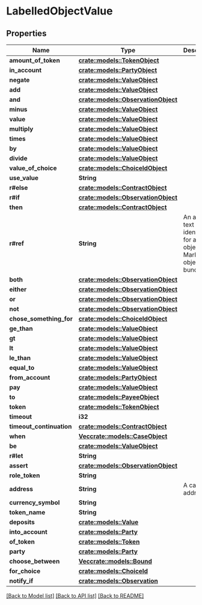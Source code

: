 # LabelledObjectValue

## Properties

Name | Type | Description | Notes
------------ | ------------- | ------------- | -------------
**amount_of_token** | [**crate::models::TokenObject**](TokenObject.md) |  | 
**in_account** | [**crate::models::PartyObject**](PartyObject.md) |  | 
**negate** | [**crate::models::ValueObject**](ValueObject.md) |  | 
**add** | [**crate::models::ValueObject**](ValueObject.md) |  | 
**and** | [**crate::models::ObservationObject**](ObservationObject.md) |  | 
**minus** | [**crate::models::ValueObject**](ValueObject.md) |  | 
**value** | [**crate::models::ValueObject**](ValueObject.md) |  | 
**multiply** | [**crate::models::ValueObject**](ValueObject.md) |  | 
**times** | [**crate::models::ValueObject**](ValueObject.md) |  | 
**by** | [**crate::models::ValueObject**](ValueObject.md) |  | 
**divide** | [**crate::models::ValueObject**](ValueObject.md) |  | 
**value_of_choice** | [**crate::models::ChoiceIdObject**](ChoiceIdObject.md) |  | 
**use_value** | **String** |  | 
**r#else** | [**crate::models::ContractObject**](ContractObject.md) |  | 
**r#if** | [**crate::models::ObservationObject**](ObservationObject.md) |  | 
**then** | [**crate::models::ContractObject**](ContractObject.md) |  | 
**r#ref** | **String** | An arbitrary text identifier for an object in a Marlowe object bundle. | 
**both** | [**crate::models::ObservationObject**](ObservationObject.md) |  | 
**either** | [**crate::models::ObservationObject**](ObservationObject.md) |  | 
**or** | [**crate::models::ObservationObject**](ObservationObject.md) |  | 
**not** | [**crate::models::ObservationObject**](ObservationObject.md) |  | 
**chose_something_for** | [**crate::models::ChoiceIdObject**](ChoiceIdObject.md) |  | 
**ge_than** | [**crate::models::ValueObject**](ValueObject.md) |  | 
**gt** | [**crate::models::ValueObject**](ValueObject.md) |  | 
**lt** | [**crate::models::ValueObject**](ValueObject.md) |  | 
**le_than** | [**crate::models::ValueObject**](ValueObject.md) |  | 
**equal_to** | [**crate::models::ValueObject**](ValueObject.md) |  | 
**from_account** | [**crate::models::PartyObject**](PartyObject.md) |  | 
**pay** | [**crate::models::ValueObject**](ValueObject.md) |  | 
**to** | [**crate::models::PayeeObject**](PayeeObject.md) |  | 
**token** | [**crate::models::TokenObject**](TokenObject.md) |  | 
**timeout** | **i32** |  | 
**timeout_continuation** | [**crate::models::ContractObject**](ContractObject.md) |  | 
**when** | [**Vec<crate::models::CaseObject>**](CaseObject.md) |  | 
**be** | [**crate::models::ValueObject**](ValueObject.md) |  | 
**r#let** | **String** |  | 
**assert** | [**crate::models::ObservationObject**](ObservationObject.md) |  | 
**role_token** | **String** |  | 
**address** | **String** | A cardano address | 
**currency_symbol** | **String** |  | 
**token_name** | **String** |  | 
**deposits** | [**crate::models::Value**](Value.md) |  | 
**into_account** | [**crate::models::Party**](Party.md) |  | 
**of_token** | [**crate::models::Token**](Token.md) |  | 
**party** | [**crate::models::Party**](Party.md) |  | 
**choose_between** | [**Vec<crate::models::Bound>**](Bound.md) |  | 
**for_choice** | [**crate::models::ChoiceId**](ChoiceId.md) |  | 
**notify_if** | [**crate::models::Observation**](Observation.md) |  | 

[[Back to Model list]](../README.md#documentation-for-models) [[Back to API list]](../README.md#documentation-for-api-endpoints) [[Back to README]](../README.md)


